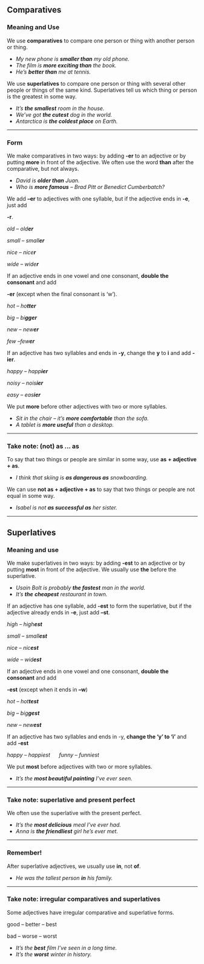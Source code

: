 ## Comparatives
### Meaning and Use

We use **comparatives** to compare one person or thing with another person or thing.

- _My new phone is **smaller than** my old phone._
- _The film is **more exciting than** the book._
- _He’s **better than** me at tennis._

We use **superlatives** to compare one person or thing with several other people or things of the same kind. Superlatives tell us which thing or person is the greatest in some way.

- _It’s **the smallest** room in the house._
- _We’ve got **the cutest** dog in the world._
- _Antarctica is **the coldest place** on Earth._

---
### Form

We make comparatives in two ways: by adding **-er** to an adjective or by putting **more** in front of the adjective. We often use the word **than** after the comparative, but not always.

- _David is **older than** Juan._
- _Who is **more famous** – Brad Pitt or Benedict Cumberbatch?_

We add **–er** to adjectives with one syllable, but if the adjective ends in **-e**, just add

**-r**.

_old – old**er**_             

_small – small**er**_

_nice – nice**r**_            

_wide – wide**r**_

If an adjective ends in one vowel and one consonant, **double the consonant** and add

**-er** (except when the final consonant is ‘w’).

_hot­ –­­ ho**tter**_  

_big – bi**gger**_ 

_new – new**er**_             

*few –few**er***

If an adjective has two syllables and ends in **-y**, change the **y** to **i** and add **-ier**.

_happy – happ**ier**_               

_noisy – nois**ier**_        

_easy – eas**ier**_

We put **more** before other adjectives with two or more syllables.

- _Sit in the chair – it’s **more comfortable** than the sofa._
- _A tablet is **more useful** than a desktop._

---
### Take note: (not) as … as

To say that two things or people are similar in some way, use **as** **+ adjective + as**.

- _I think that skiing is **as dangerous as** snowboarding._

We can use **not as + adjective + as** to say that two things or people are not equal in some way.

- _Isabel is not **as successful as** her sister._

---
## Superlatives
### Meaning and use

We make superlatives in two ways: by adding **-est** to an adjective or by putting **most** in front of the adjective. We usually use **the** before the superlative.

- _Usain Bolt is probably **the fastest** man in the world._
- _It’s **the** **cheapest** restaurant in town._

If an adjective has one syllable, add **-est** to form the superlative, but if the adjective already ends in **-e**, just add **–st**.

_high – high**est**_                  

_small – small**est**_

_nice – nic**est**_                    

_wide – wid**est**_

If an adjective ends in one vowel and one consonant, **double the consonant** and add

**-est** (except when it ends in **–w**)

_hot – hot**test**_

_big – big**gest**_           

_new – new**est**_

If an adjective has two syllables and ends in -y, **change the ‘y’ to ‘i’** and add **-est**

_happy – happiest      funny – funniest_

We put **most** before adjectives with two or more syllables.

- _It’s the **most beautiful painting** I’ve ever seen._

---
### Take note: superlative and present perfect

We often use the superlative with the present perfect.

- _It’s the **most delicious** meal I’ve ever had._
- _Anna is **the friendliest** girl he’s ever met._

---
### Remember!

After superlative adjectives, we usually use **in**, not **of**.

- _He was the tallest person **in** his family._

---
### Take note: irregular comparatives and superlatives

Some adjectives have irregular comparative and superlative forms.

good – better – best

bad – worse – worst

- _It’s the **best** film I’ve seen in a long time._
- _It’s the **worst** winter in history._